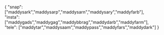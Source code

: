 {
  "snap":  ["maddysark","maddysarp","maddysarn","maddysary","maddyfarb"],
  "insta": ["maddygads","maddygag","maddybbrag","maddydarb","maddyfarm"],
  "tele":  ["maddytar","maddysaam","maddypass","maddyfars","maddydark"]
}
